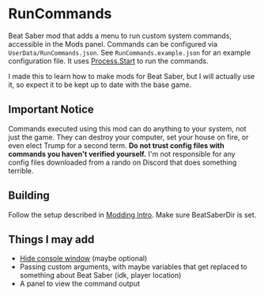 # RunCommands

Beat Saber mod that adds a menu to run custom system commands, accessible in the Mods panel.
Commands can be configured via `UserData/RunCommands.json`. See `RunCommands.example.json` for an example configuration file.
It uses [Process.Start](https://docs.microsoft.com/en-us/dotnet/api/system.diagnostics.process.start) to run the commands.

I made this to learn how to make mods for Beat Saber, but I will actually use it, so expect it to be kept up to date with the base game.

## Important Notice

Commands executed using this mod can do anything to your system, not just the game. They can destroy your computer, set your house on fire, or even elect Trump for a second term.
**Do not trust config files with commands you haven't verified yourself.** I'm not responsible for any config files downloaded from a rando on Discord that does something terrible.

## Building

Follow the setup described in [Modding Intro](https://bsmg.wiki/modding/intro.html). Make sure BeatSaberDir is set.

## Things I may add

- [Hide console window](https://stackoverflow.com/a/1469790) (maybe optional)
- Passing custom arguments, with maybe variables that get replaced to something about Beat Saber (idk, player location)
- A panel to view the command output
